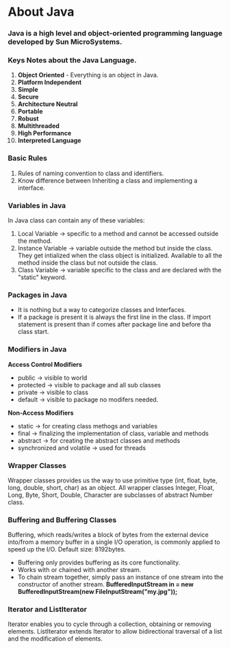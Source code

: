 # About Java

### Java is a high level and object-oriented programming language developed by Sun MicroSystems.  

  
### Keys Notes about the Java Language.
1. <b>Object Oriented</b> - Everything is an object in Java.
1. <b>Platform Independent</b>
1. <b>Simple</b>
1. <b>Secure</b>
1. <b>Architecture Neutral</b>
1. <b>Portable</b>
1. <b>Robust</b>
1. <b>Multithreaded</b>
1. <b>High Performance</b>
1. <b>Interpreted Language</b>


### Basic Rules
1. Rules of naming convention to class and identifiers.
1. Know difference between Inheriting a class and implementing a interface.

### Variables in Java
In Java class can contain any of these variables:
1. Local Variable -> specific to a method and cannot be accessed outside the method.
1. Instance Variable -> variable outside the method but inside the class. They get intialized when the class object is initialized. Available to all the method inside the class but not outside the class.
1. Class Variable -> variable specific to the class and are declared with the "static" keyword.

### Packages in Java
- It is nothing but a way to categorize classes and Interfaces.
- If a package is present it is always the first line in the class. If import statement is present than if comes after package line and before tha class start.

### Modifiers in Java
<b>Access Control Modifiers</b>
- public -> visible to world
- protected -> visible to package and all sub classes
- private -> visible to class
- default -> visible to package no modifers needed.

<b>Non-Access Modifiers</b>
- static -> for creating class methogs and variables
- final -> finalizing the implementation of class, variable and methods
- abstract -> for creating the abstract classes and methods
- synchronized and volatile -> used for threads

### Wrapper Classes
Wrapper classes provides us the way to use primitive type (int, float, byte, long, double, short, char) as an object. All wrapper classes Integer, Float, Long, Byte, Short, Double, Character are subclasses of abstract Number class.

### Buffering and Buffering Classes
Buffering, which reads/writes a block of bytes from the external device into/from a memory buffer in a single I/O operation, is commonly applied to speed up the I/O. Default size: 8192bytes.  
  
- Buffering only provides buffering as its core functionality.
- Works with or chained with another stream.
- To chain stream together, simply pass an instance of one stream into the constructor of another stream. 
<b>BufferedInputStream in = new BufferedInputStream(new FileInputStream("my.jpg"));</b> 

### Iterator and ListIterator
Iterator enables you to cycle through a collection, obtaining or removing elements. ListIterator extends Iterator to allow bidirectional traversal of a list and the modification of elements.